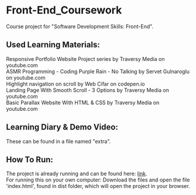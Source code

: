 # Front-End_Coursework

Course project for "Software Development Skills: Front-End".

## Used Learning Materials:

Responsive Portfolio Website Project series by Traversy Media on youtube.com  
ASMR Programming - Coding Purple Rain - No Talking by Servet Gulnaroglu on youtube.com  
Highlight navigation on scroll by Web Cifar on codepen.io  
Landing Page With Smooth Scroll - 3 Options by Traversy Media on youtube.com  
Basic Parallax Website With HTML & CSS by Traversy Media on youtube.com  

## Learning Diary & Demo Video:
These can be found in a file named "extra".

## How To Run:
The project is already running and can be found here: [link](https://oskarisuonpaa.github.io/Front-End_Coursework/).  
For running this on your own computer: Download the files and open the file 'index.html', found in dist folder, which will open the project in your browser.
